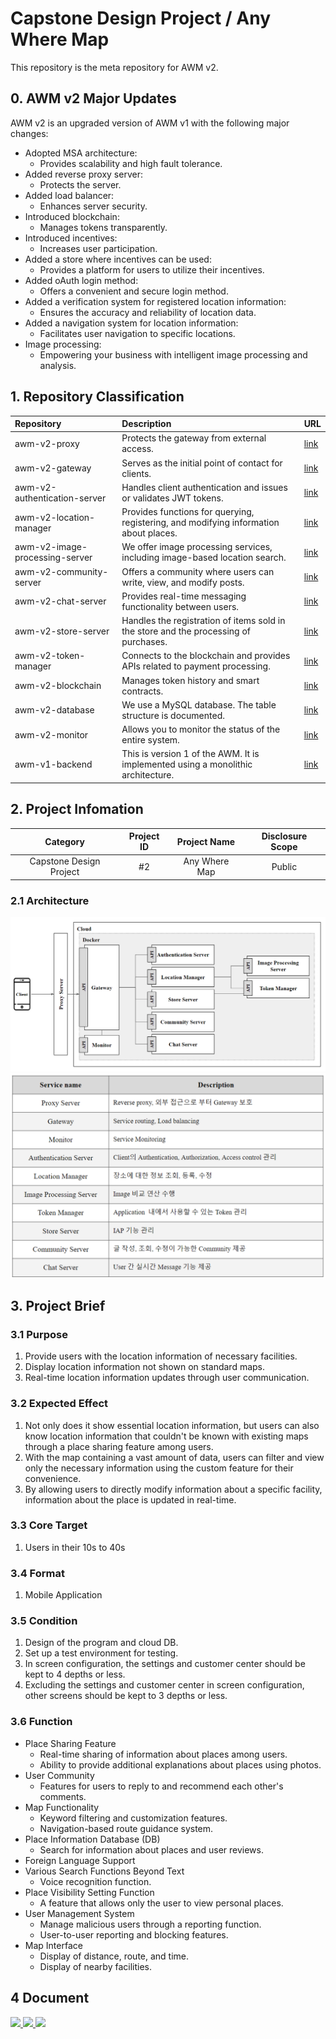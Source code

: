 # Capstone Design Project / Any Where Map
This repository is the meta repository for AWM v2.

## 0. AWM v2 Major Updates
AWM v2 is an upgraded version of AWM v1 with the following major changes:
* Adopted MSA architecture:
  * Provides scalability and high fault tolerance.
* Added reverse proxy server:
  * Protects the server.
* Added load balancer:
  * Enhances server security.
* Introduced blockchain:
  * Manages tokens transparently.
* Introduced incentives:
  * Increases user participation.
* Added a store where incentives can be used:
  * Provides a platform for users to utilize their incentives.
* Added oAuth login method:
  * Offers a convenient and secure login method.
* Added a verification system for registered location information:
  * Ensures the accuracy and reliability of location data.
* Added a navigation system for location information:
  * Facilitates user navigation to specific locations.
* Image processing:
  * Empowering your business with intelligent image processing and analysis.

## 1. Repository Classification
|Repository|Description|URL|
|:---|:---|:---|
|awm-v2-proxy|Protects the gateway from external access.|[link](https://github.com/ahr-i/awm-v2-proxy)|
|awm-v2-gateway|Serves as the initial point of contact for clients.|[link](https://github.com/ahr-i/awm-v2-gateway)|
|awm-v2-authentication-server|Handles client authentication and issues or validates JWT tokens.|[link](https://github.com/ahr-i/awm-v2-authentication-server)|
|awm-v2-location-manager|Provides functions for querying, registering, and modifying information about places.|[link](https://github.com/ahr-i/awm-v2-location-manager)|
|awm-v2-image-processing-server|We offer image processing services, including image-based location search.|[link](https://github.com/ahr-i/awm-v2-image-processing-server)|
|awm-v2-community-server|Offers a community where users can write, view, and modify posts.|[link](https://github.com/ahr-i/awm-v2-community-server)|
|awm-v2-chat-server|Provides real-time messaging functionality between users.|[link](https://github.com/ahr-i/awm-v2-chat-server)|
|awm-v2-store-server|Handles the registration of items sold in the store and the processing of purchases.|[link](https://github.com/ahr-i/awm-v2-store-server)|
|awm-v2-token-manager|Connects to the blockchain and provides APIs related to payment processing.|[link](https://github.com/ahr-i/awm-v2-token-manager)|
|awm-v2-blockchain|Manages token history and smart contracts.|[link](https://github.com/ahr-i/awm-v2-blockchain)|
|awm-v2-database|We use a MySQL database. The table structure is documented.|[link](https://github.com/ahr-i/awm-v2-database)|
|awm-v2-monitor|Allows you to monitor the status of the entire system.|[link](https://github.com/ahr-i/awm-v2-monitor)|
|awm-v1-backend|This is version 1 of the AWM. It is implemented using a monolithic architecture.|[link](https://github.com/ahr-i/awm-v1-backend)|

## 2. Project Infomation
|Category|Project ID|Project Name|Disclosure Scope|
|:---:|:---:|:---:|:---:|
|Capstone Design Project|#2|Any Where Map|Public|

### 2.1 Architecture
![msa_architecture](./doc/file/image/readme_2_1.png)
![msa_service](./doc/file/image/readme_2_1_1.png)

## 3. Project Brief

### 3.1 Purpose
1. Provide users with the location information of necessary facilities.
2. Display location information not shown on standard maps.
3. Real-time location information updates through user communication.

### 3.2 Expected Effect
1. Not only does it show essential location information, but users can also know location information that couldn't be known with existing maps through a place sharing feature among users.
2. With the map containing a vast amount of data, users can filter and view only the necessary information using the custom feature for their convenience.
3. By allowing users to directly modify information about a specific facility, information about the place is updated in real-time.

### 3.3 Core Target
1. Users in their 10s to 40s

### 3.4 Format
1. Mobile Application

### 3.5 Condition
1. Design of the program and cloud DB.
2. Set up a test environment for testing.
3. In screen configuration, the settings and customer center should be kept to 4 depths or less.
4. Excluding the settings and customer center in screen configuration, other screens should be kept to 3 depths or less.

### 3.6 Function
* Place Sharing Feature
  * Real-time sharing of information about places among users.
  * Ability to provide additional explanations about places using photos.
* User Community
  * Features for users to reply to and recommend each other's comments.
* Map Functionality
  * Keyword filtering and customization features.
  * Navigation-based route guidance system.
* Place Information Database (DB)
  * Search for information about places and user reviews.
* Foreign Language Support
* Various Search Functions Beyond Text
  * Voice recognition function.
* Place Visibility Setting Function
  * A feature that allows only the user to view personal places.
* User Management System
  * Manage malicious users through a reporting function.
  * User-to-user reporting and blocking features.
* Map Interface
  * Display of distance, route, and time.
  * Display of nearby facilities.

## 4 Document
<a href="https://docs.google.com/spreadsheets/d/1nEh904hfjWP3kfXu41WGr4Z9NcRg2JVtGt0FnFGhD2U/edit#gid=0" target="_blank">
  <img src="https://img.shields.io/badge/SRS-34A853?style=flat-square&logo=googlesheets&logoColor=FFFFFF"/>
</a>
<a href="https://docs.google.com/spreadsheets/d/1_wGeAE6OmdCe5b821GUyuTooV0xRWut6cA69srGbYf0/edit#gid=0" target="_blank">
  <img src="https://img.shields.io/badge/IA-34A853?style=flat-square&logo=googlesheets&logoColor=FFFFFF"/>
</a>
<a href="https://www.figma.com/file/3eOsg53BKqmMiH1lCBfjLY/Romantic-Map?type=design&node-id=0%3A1&mode=design&t=JUGS0GNPDJYG7kQl-1" target="_blank">
  <img src="https://img.shields.io/badge/Figma-F24E1E?style=flat-square&logo=figma&logoColor=FFFFFF"/>
</a>
